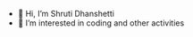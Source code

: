 - 👋 Hi, I’m Shruti Dhanshetti
- 👀 I’m interested in coding and other activities
  
<!---
shrutiastic/shrutiastic is a ✨ special ✨ repository because its `README.md` (this file) appears on your GitHub profile.
You can click the Preview link to take a look at your changes.
--->
